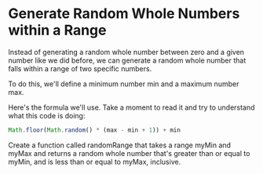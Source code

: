 # Generate Random Whole Numbers within a Range
Instead of generating a random whole number between zero and a given number like we did before, we can generate a random whole number that falls within a range of two specific numbers.

To do this, we'll define a minimum number min and a maximum number max.

Here's the formula we'll use. Take a moment to read it and try to understand what this code is doing:
```javascript
Math.floor(Math.random() * (max - min + 1)) + min
```
Create a function called randomRange that takes a range myMin and myMax and returns a random whole number that's greater than or equal to myMin, and is less than or equal to myMax, inclusive.
